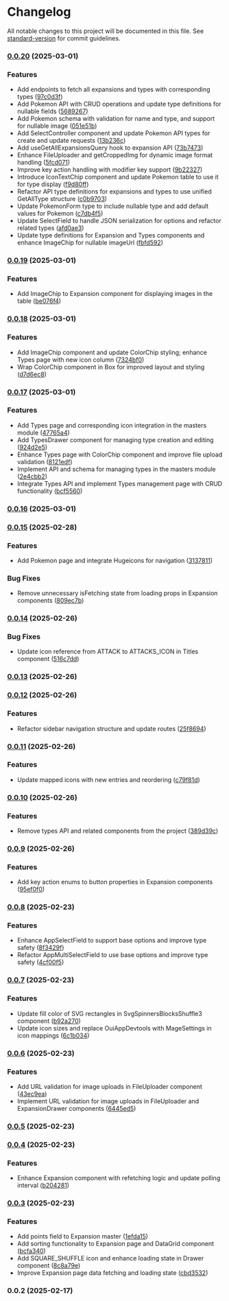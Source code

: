 # Changelog

All notable changes to this project will be documented in this file. See [standard-version](https://github.com/conventional-changelog/standard-version) for commit guidelines.

### [0.0.20](https://github.com/hishamktd/pokemon-cards/compare/v0.0.19...v0.0.20) (2025-03-01)


### Features

* Add endpoints to fetch all expansions and types with corresponding types ([97c0d3f](https://github.com/hishamktd/pokemon-cards/commit/97c0d3fcd7b91f336bc5dabc78caeddc5c6e5545))
* Add Pokemon API with CRUD operations and update type definitions for nullable fields ([5689267](https://github.com/hishamktd/pokemon-cards/commit/568926769ff3127dd4c66d02c6dd0923464ac936))
* Add Pokemon schema with validation for name and type, and support for nullable image ([051e51b](https://github.com/hishamktd/pokemon-cards/commit/051e51b0be1e3e16f9621a6de894694de668a712))
* Add SelectController component and update Pokemon API types for create and update requests ([13b236c](https://github.com/hishamktd/pokemon-cards/commit/13b236cb8cc391b7416ae9425e74d9a7e71b8b06))
* Add useGetAllExpansionsQuery hook to expansion API ([73b7473](https://github.com/hishamktd/pokemon-cards/commit/73b747366453725f609d0d081285c5d0da4fe8da))
* Enhance FileUploader and getCroppedImg for dynamic image format handling ([5fcd071](https://github.com/hishamktd/pokemon-cards/commit/5fcd0714df54c2a02f436abad8da37e9b697d62e))
* Improve key action handling with modifier key support ([9b22327](https://github.com/hishamktd/pokemon-cards/commit/9b223275d171396f11420b570123443292f759ce))
* Introduce IconTextChip component and update Pokemon table to use it for type display ([f9d80ff](https://github.com/hishamktd/pokemon-cards/commit/f9d80ff23dc5efe23aaed7c33b62607dad233130))
* Refactor API type definitions for expansions and types to use unified GetAllType structure ([c0b9703](https://github.com/hishamktd/pokemon-cards/commit/c0b97030b39c15df062f4efa05363c2eeae87d7b))
* Update PokemonForm type to include nullable type and add default values for Pokemon ([c7db4f5](https://github.com/hishamktd/pokemon-cards/commit/c7db4f58181d35705d0b7960fe635fd05c389421))
* Update SelectField to handle JSON serialization for options and refactor related types ([afd0ae3](https://github.com/hishamktd/pokemon-cards/commit/afd0ae353672779145c36d8c45002a6e7a204fc0))
* Update type definitions for Expansion and Types components and enhance ImageChip for nullable imageUrl ([fbfd592](https://github.com/hishamktd/pokemon-cards/commit/fbfd592f2348cbc481595441af025d550c977a3f))

### [0.0.19](https://github.com/hishamktd/pokemon-cards/compare/v0.0.18...v0.0.19) (2025-03-01)


### Features

* Add ImageChip to Expansion component for displaying images in the table ([be076f4](https://github.com/hishamktd/pokemon-cards/commit/be076f4dfccf90cb6cc2e54c6fe265bd30605352))

### [0.0.18](https://github.com/hishamktd/pokemon-cards/compare/v0.0.17...v0.0.18) (2025-03-01)


### Features

* Add ImageChip component and update ColorChip styling; enhance Types page with new icon column ([7324bf0](https://github.com/hishamktd/pokemon-cards/commit/7324bf058214f14790468acbeb64966fddfa0570))
* Wrap ColorChip component in Box for improved layout and styling ([d7d6ec8](https://github.com/hishamktd/pokemon-cards/commit/d7d6ec8d5f4802a0d481495341d53132829ada65))

### [0.0.17](https://github.com/hishamktd/pokemon-cards/compare/v0.0.16...v0.0.17) (2025-03-01)


### Features

* Add Types page and corresponding icon integration in the masters module ([47765a4](https://github.com/hishamktd/pokemon-cards/commit/47765a479da76e6d86a57f2d03e2da3f69679360))
* Add TypesDrawer component for managing type creation and editing ([924d2e5](https://github.com/hishamktd/pokemon-cards/commit/924d2e543209c4c484debc4d22afbe8757812075))
* Enhance Types page with ColorChip component and improve file upload validation ([8121edf](https://github.com/hishamktd/pokemon-cards/commit/8121edf066569156854007d807fb32dbcd5db0fb))
* Implement API and schema for managing types in the masters module ([2e4cbb2](https://github.com/hishamktd/pokemon-cards/commit/2e4cbb210743535bc1cd7074edf469d209211f64))
* Integrate Types API and implement Types management page with CRUD functionality ([bcf5560](https://github.com/hishamktd/pokemon-cards/commit/bcf5560167622a4f2513edbabdb9ff0ef5bbff34))

### [0.0.16](https://github.com/hishamktd/pokemon-cards/compare/v0.0.15...v0.0.16) (2025-03-01)

### [0.0.15](https://github.com/hishamktd/pokemon-cards/compare/v0.0.14...v0.0.15) (2025-02-28)


### Features

* Add Pokemon page and integrate Hugeicons for navigation ([3137811](https://github.com/hishamktd/pokemon-cards/commit/31378112d0a93ad85217f01134ea9c5a201d3f8c))


### Bug Fixes

* Remove unnecessary isFetching state from loading props in Expansion components ([809ec7b](https://github.com/hishamktd/pokemon-cards/commit/809ec7bd6511fab609870f3e0bc7fa480ab2ff76))

### [0.0.14](https://github.com/hishamktd/pokemon-cards/compare/v0.0.13...v0.0.14) (2025-02-26)


### Bug Fixes

* Update icon reference from ATTACK to ATTACKS_ICON in Titles component ([516c7dd](https://github.com/hishamktd/pokemon-cards/commit/516c7dd84586c288d944c121133eb6dcd5579087))

### [0.0.13](https://github.com/hishamktd/pokemon-cards/compare/v0.0.12...v0.0.13) (2025-02-26)

### [0.0.12](https://github.com/hishamktd/pokemon-cards/compare/v0.0.11...v0.0.12) (2025-02-26)


### Features

* Refactor sidebar navigation structure and update routes ([25f8694](https://github.com/hishamktd/pokemon-cards/commit/25f8694128836d915f6cb52d2039e9aa995075cf))

### [0.0.11](https://github.com/hishamktd/pokemon-cards/compare/v0.0.10...v0.0.11) (2025-02-26)


### Features

* Update mapped icons with new entries and reordering ([c79f81d](https://github.com/hishamktd/pokemon-cards/commit/c79f81d2a236cf5eb7db053ac54958c796eecfea))

### [0.0.10](https://github.com/hishamktd/pokemon-cards/compare/v0.0.9...v0.0.10) (2025-02-26)


### Features

* Remove types API and related components from the project ([389d39c](https://github.com/hishamktd/pokemon-cards/commit/389d39c06049180a8eb954ca85231bc9eda26fba))

### [0.0.9](https://github.com/hishamktd/pokemon-cards/compare/v0.0.8...v0.0.9) (2025-02-26)


### Features

* Add key action enums to button properties in Expansion components ([95ef0f0](https://github.com/hishamktd/pokemon-cards/commit/95ef0f03c1f80f5bac625f8eb1814611946c28bc))

### [0.0.8](https://github.com/hishamktd/pokemon-cards/compare/v0.0.7...v0.0.8) (2025-02-23)


### Features

* Enhance AppSelectField to support base options and improve type safety ([8f3429f](https://github.com/hishamktd/pokemon-cards/commit/8f3429f4881aba84d8f8da0fd36ca8a4fb5719db))
* Refactor AppMultiSelectField to use base options and improve type safety ([4cf00f5](https://github.com/hishamktd/pokemon-cards/commit/4cf00f5c95870cb4fc035d9facde34c043ce826f))

### [0.0.7](https://github.com/hishamktd/pokemon-cards/compare/v0.0.6...v0.0.7) (2025-02-23)


### Features

* Update fill color of SVG rectangles in SvgSpinnersBlocksShuffle3 component ([b92a270](https://github.com/hishamktd/pokemon-cards/commit/b92a270953bf411e6a3880e9aa1f9b0edb812029))
* Update icon sizes and replace OuiAppDevtools with MageSettings in icon mappings ([6c1b034](https://github.com/hishamktd/pokemon-cards/commit/6c1b03418ee2ffbcfcf32d9405749adc17ec49db))

### [0.0.6](https://github.com/hishamktd/pokemon-cards/compare/v0.0.5...v0.0.6) (2025-02-23)


### Features

* Add URL validation for image uploads in FileUploader component ([43ec9ea](https://github.com/hishamktd/pokemon-cards/commit/43ec9eadb02b1518793755267108e22a32a2d68b))
* Implement URL validation for image uploads in FileUploader and ExpansionDrawer components ([6445ed5](https://github.com/hishamktd/pokemon-cards/commit/6445ed5f34d38a10d7ae63d8d65366b95238725e))

### [0.0.5](https://github.com/hishamktd/pokemon-cards/compare/v0.0.4...v0.0.5) (2025-02-23)

### [0.0.4](https://github.com/hishamktd/pokemon-cards/compare/v0.0.3...v0.0.4) (2025-02-23)


### Features

* Enhance Expansion component with refetching logic and update polling interval ([b204281](https://github.com/hishamktd/pokemon-cards/commit/b204281649413ecd72f328965998dfbcbdf16852))

### [0.0.3](https://github.com/hishamktd/pokemon-cards/compare/v0.0.2...v0.0.3) (2025-02-23)


### Features

* Add points field to Expansion master ([1efda15](https://github.com/hishamktd/pokemon-cards/commit/1efda15225241caa93a54a93a6424f595151aa0b))
* Add sorting functionality to Expansion page and DataGrid component ([bcfa340](https://github.com/hishamktd/pokemon-cards/commit/bcfa340cf8713395475dcf643c82c414c0c785a9))
* Add SQUARE_SHUFFLE icon and enhance loading state in Drawer component ([8c8a79e](https://github.com/hishamktd/pokemon-cards/commit/8c8a79e93b1e70a798659c90fd2d54eedef6891e))
* Improve Expansion page data fetching and loading state ([cbd3532](https://github.com/hishamktd/pokemon-cards/commit/cbd3532a42f49c155e2b649b45689e7a55fa1f12))

### 0.0.2 (2025-02-17)
